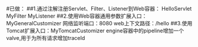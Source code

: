 #已做：
##1.通过注解注册Servlet、Filter、Listener到Web容器：
HelloServlet
MyFilter
MyListener
##2.使用Web容器通用参数扩展入口：MyGeneralCustomizer
网络监听端口：8080
web上下文路径：/hello
##3.使用Tomcat扩展入口：MyTomcatCustomizer
engine容器中的pipeline增加一个valve,用于为所有请求增加traceId